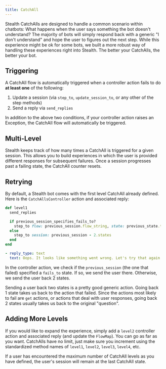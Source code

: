 ```yaml
---
title: CatchAll
---
```


Stealth CatchAlls are designed to handle a common scenario within chatbots: What happens when the user says something the bot doesn't understand? The majority of bots will simply respond back with a generic "I don't understand" and hope the user to figures out the next step. While this experience might be ok for some bots, we built a more robust way of handling these experiences right into Stealth. The better your CatchAlls, the better your bot.

## Triggering

A CatchAll flow is automatically triggered when a controller action fails to do **at least one** of the following:

1. Update a session (via `step_to`, `update_session_to`, or any other of the step methods)
2. Send a reply via `send_replies`

In addition to the above two conditions, if your controller action raises an Exception, the CatchAll flow will automatically be triggered.

## Multi-Level

Stealth keeps track of how many times a CatchAll is triggered for a given session. This allows you to build experiences in which the user is provided different responses for subsequent failures. Once a session progresses past a failing state, the CatchAll counter resets.

## Retrying

By default, a Stealth bot comes with the first level CatchAll already defined. Here is the `CatchAllsController` action and associated reply:

```ruby
def level1
  send_replies

  if previous_session_specifies_fails_to?
    step_to flow: previous_session.flow_string, state: previous_state.to_s
  else
    step_to session: previous_session - 2.states
  end
end
```

```yml
- reply_type: text
  text: Oops. It looks like something went wrong. Let's try that again
```

In the controller action, we check if the `previous_session` (the one that failed) specified a `fails_to` state. If so, we send the user there. Otherwise, we send the user back 2 states.

Sending a user back two states is a pretty good generic action. Going back 1 state takes us back to the action that failed. Since the actions most likely to fail are `get` actions, or actions that deal with user responses, going back 2 states usually takes us back to the original "question".

## Adding More Levels

If you would like to expand the experience, simply add a `level2` controller action and associated reply (and update the `FlowMap`). You can go as far as you want. CatchAlls have no limit, just make sure you increment using the standardized method names of `level1`, `level2`, `level3`, `level4`, etc.

If a user has encountered the maximum number of CatchAll levels as you have defined, the user's session will remain at the last CatchAll state.
